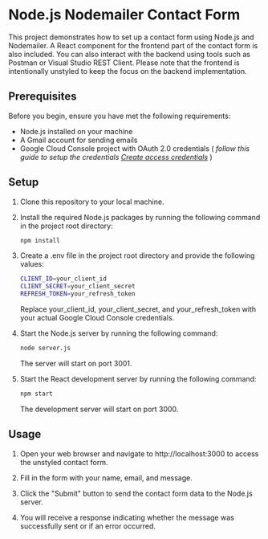 # Node.js Nodemailer Contact Form

This project demonstrates how to set up a contact form using Node.js and Nodemailer. A React component for the frontend part of the contact form is also included. You can also interact with the backend using tools such as Postman or Visual Studio REST Client. Please note that the frontend is intentionally unstyled to keep the focus on the backend implementation.

## Prerequisites

Before you begin, ensure you have met the following requirements:

- Node.js installed on your machine
- A Gmail account for sending emails
- Google Cloud Console project with OAuth 2.0 credentials ( <em>follow this guide to setup the credentials [Create access credentials](https://developers.google.com/workspace/guides/create-credentials)</em>
)
## Setup

1. Clone this repository to your local machine.

2. Install the required Node.js packages by running the following command in the project root directory:

   ```bash
   npm install
   ```
3. Create a .env file in the project root directory and provide the following values:

	```bash
	CLIENT_ID=your_client_id
	CLIENT_SECRET=your_client_secret
	REFRESH_TOKEN=your_refresh_token
	```

	Replace your_client_id, your_client_secret, and your_refresh_token with your actual Google Cloud Console credentials.	

4. Start the Node.js server by running the following command:

	```bash
	node server.js
	```

	The server will start on port 3001.

5. Start the React development server by running the following command:

	```bash
	npm start
	```

	The development server will start on port 3000.

## Usage

1. Open your web browser and navigate to http://localhost:3000 to access the unstyled contact form.

2. Fill in the form with your name, email, and message.

3. Click the "Submit" button to send the contact form data to the Node.js server.

4. You will receive a response indicating whether the message was successfully sent or if an error occurred.

